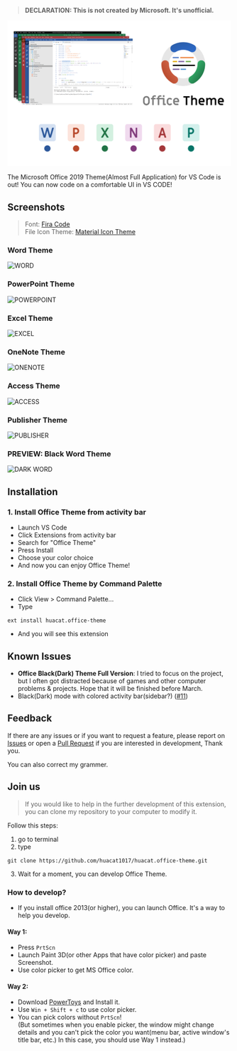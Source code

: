 >**DECLARATION: This is not created by Microsoft. It's unofficial.</span>**

<p align=center><img width=600px src=https://github.com/huacat1017/huacat.office-theme/raw/master/image/welcome.png/></p>

The Microsoft Office 2019 Theme(Almost Full Application) for VS Code is out!
You can now code on a comfortable UI in VS CODE!

## Screenshots
> Font: [Fira Code](https://github.com/tonsky/FiraCode/releases)\
File Icon Theme: [Material Icon Theme](https://marketplace.visualstudio.com/items?itemName=PKief.material-icon-theme)
### Word Theme
![WORD](https://github.com/huacat1017/huacat.office-theme/raw/master/image/word.png)

### PowerPoint Theme
![POWERPOINT](https://github.com/huacat1017/huacat.office-theme/raw/master/image/powerpoint.png)

### Excel Theme
![EXCEL](https://github.com/huacat1017/huacat.office-theme/raw/master/image/excel.png)

### OneNote Theme
![ONENOTE](https://github.com/huacat1017/huacat.office-theme/raw/master/image/onenote.png)

### Access Theme
![ACCESS](https://github.com/huacat1017/huacat.office-theme/raw/master/image/access.png)

### Publisher Theme
![PUBLISHER](https://github.com/huacat1017/huacat.office-theme/raw/master/image/publisher.png)

### **PREVIEW:** Black Word Theme
![DARK WORD](https://github.com/huacat1017/huacat.office-theme/raw/master/image/black-word.png)

## Installation
### 1. Install Office Theme from activity bar
- Launch VS Code
- Click Extensions from activity bar
- Search for "Office Theme"
- Press Install
- Choose your color choice
- And now you can enjoy Office Theme!

### 2. Install Office Theme by Command Palette
- Click View > Command Palette...
- Type
```
ext install huacat.office-theme
```
- And you will see this extension

## Known Issues
- **Office Black(Dark) Theme Full Version**: I tried to focus on the project, but I often got distracted because of games and other computer problems & projects. Hope that it will be finished before March.
- Black(Dark) mode with colored activity bar(sidebar?) ([#11](https://github.com/huacat1017/huacat.office-theme/issues/11))

## Feedback
If there are any issues or if you want to request a feature, please report on [Issues](https://github.com/huacat1017/huacat.office-theme/issues) or open a [Pull Request](https://github.com/huacat1017/huacat.office-theme/pulls) if you are interested in development, Thank you.

You can also correct my grammer.

## Join us
> If you would like to help in the further development of this extension, you can clone my repository to your computer to modify it.

Follow this steps:
1. go to terminal
2. type
```
git clone https://github.com/huacat1017/huacat.office-theme.git
```
3. Wait for a moment, you can develop Office Theme.

### How to develop?
- If you install office 2013(or higher), you can launch Office. It's a way to help you develop.
#### Way 1:
- Press `PrtScn`
- Launch Paint 3D(or other Apps that have color picker) and paste Screenshot.
- Use color picker to get MS Office color.

#### Way 2:
- Download [PowerToys](https://github.com/microsoft/PowerToys/releases) and Install it.
- Use `Win + Shift + c` to use color picker.
- You can pick colors without `PrtScn`!
\
 (But sometimes when you enable picker, the window might change details and you can't pick the color you want(menu bar, active window's title bar, etc.) In this case, you should use Way 1 instead.)
